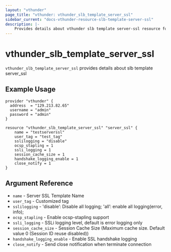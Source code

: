```yaml
---
layout: "vthunder"
page_title: "vthunder: vthunder_slb_template_server_ssl"
sidebar_current: "docs-vthunder-resource-slb-template-server-ssl"
description: |-
    Provides details about vthunder slb template server-ssl resource for A10
---
```


# vthunder\_slb\_template\_server\_ssl

`vthunder_slb_template_server_ssl` provides details about slb template server_ssl
## Example Usage


```hcl
provider "vthunder" {
  address  = "129.213.82.65"
  username = "admin"
  password = "admin"
}

resource "vthunder_slb_template_server_ssl" "server_ssl" {
	name = "testserverssl"
	user_tag = "test_tag"
	sslilogging = "disable"
	ocsp_stapling = 1
	ssli_logging = 1
	session_cache_size = 1
	handshake_logging_enable = 1
	close_notify = 1
}
```

## Argument Reference

* `name` - Server SSL Template Name
* `user_tag` - Customized tag
* `sslilogging` - 'disable’: Disable all logging; 'all’: enable all logging(error, info);
* `ocsp_stapling` - Enable ocsp-stapling support
* `ssli_logging` - SSLi logging level, default is error logging only
* `session_cache_size` - Session Cache Size (Maximum cache size. Default value 0 (Session ID reuse disabled))
* `handshake_logging_enable` - Enable SSL handshake logging
* `close_notify` - Send close notification when terminate connection

